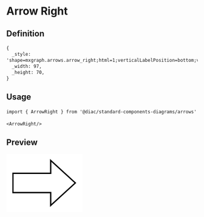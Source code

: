 # Arrow Right

## Definition

```
{
  _style: 'shape=mxgraph.arrows.arrow_right;html=1;verticalLabelPosition=bottom;verticalAlign=top;strokeWidth=2;strokeColor=#000000;',
  _width: 97,
  _height: 70,
}
```

## Usage

```
import { ArrowRight } from '@diac/standard-components-diagrams/arrows'

<ArrowRight/>
```

## Preview

<img src="./arrow-right.png" width="200"/>
